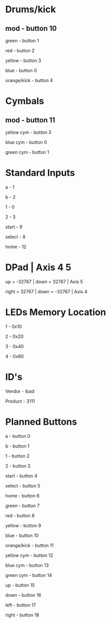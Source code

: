 # Drums/kick

## mod - button 10

green - button 1

red - button 2

yellow - button 3

blue - button 0

orange/kick - button 4


# Cymbals
## mod - button 11
yellow cym - button 3

blue cym - button 0

green cym - button 1

# Standard Inputs

a - 1

b - 2

1 - 0

2 - 3

start - 9

select - 8

home - 12


# DPad | Axis 4 5

up = -32767 | 
down = 32767 | Axis 5

right = 32767 | 
down = -32767 | Axis 4



# LEDs Memory Location

1 - 0x10

2 - 0x20

3 - 0x40

4 - 0x80


# ID's

Vendor - ibad

Product - 3111



# Planned Buttons

a - button 0

b - button 1

1 - button 2

2 - button 3

start - button 4

select - button 5

home - button 6

green - button 7

red - button 8

yellow - button 9

blue - button 10

orange/kick - button 11

yellow cym - button 12

blue cym - button 13

green cym - button 14

up - button 15

down - button 16

left - button 17

right - button 18
